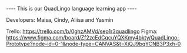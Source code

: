 ---- This is our QuadLingo language learning app ----

Developers: Maisa, Cindy, Aliisa and Yasmin





Trello: https://trello.com/b/0ghzAMVd/sep1r3quadlingo
Figma: https://www.figma.com/board/Zf2zcEdCqcuYQXKmy4bkty/QuadLingo-Prototype?node-id=0-1&node-type=CANVAS&t=XiQJ9bqYCNB3P3xh-0

